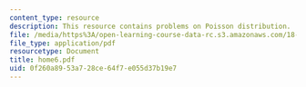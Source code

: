 ```yaml
---
content_type: resource
description: This resource contains problems on Poisson distribution.
file: /media/https%3A/open-learning-course-data-rc.s3.amazonaws.com/18-443-statistics-for-applications-fall-2006/0f260a8953a728ce64f7e055d37b19e7_home6.pdf
file_type: application/pdf
resourcetype: Document
title: home6.pdf
uid: 0f260a89-53a7-28ce-64f7-e055d37b19e7
---
```

